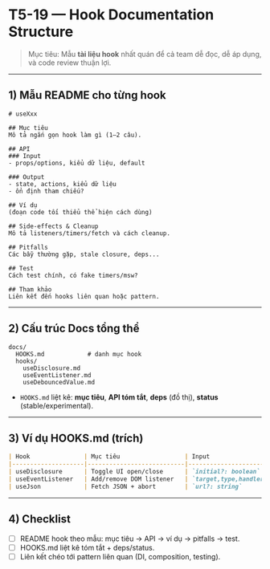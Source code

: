 # T5-19 — Hook Documentation Structure

> Mục tiêu: Mẫu **tài liệu hook** nhất quán để cả team dễ đọc, dễ áp dụng, và code review thuận lợi.

---

## 1) Mẫu README cho từng hook
```
# useXxx

## Mục tiêu
Mô tả ngắn gọn hook làm gì (1–2 câu).

## API
### Input
- props/options, kiểu dữ liệu, default

### Output
- state, actions, kiểu dữ liệu
- ổn định tham chiếu?

## Ví dụ
(đoạn code tối thiểu thể hiện cách dùng)

## Side‑effects & Cleanup
Mô tả listeners/timers/fetch và cách cleanup.

## Pitfalls
Các bẫy thường gặp, stale closure, deps...

## Test
Cách test chính, có fake timers/msw?

## Tham khảo
Liên kết đến hooks liên quan hoặc pattern.
```

---

## 2) Cấu trúc Docs tổng thể
```
docs/
  HOOKS.md            # danh mục hook
  hooks/
    useDisclosure.md
    useEventListener.md
    useDebouncedValue.md
```

- `HOOKS.md` liệt kê: **mục tiêu**, **API tóm tắt**, **deps** (đồ thị), **status** (stable/experimental).

---

## 3) Ví dụ HOOKS.md (trích)
```md
| Hook               | Mục tiêu                  | Input                          | Output                        | Status | Deps            |
|--------------------|---------------------------|--------------------------------|-------------------------------|--------|-----------------|
| useDisclosure      | Toggle UI open/close      | `initial?: boolean`            | `{ open,onOpen,onClose,... }` | stable | —               |
| useEventListener   | Add/remove DOM listener   | `target,type,handler,opts?`    | —                             | stable | dom             |
| useJson            | Fetch JSON + abort        | `url?: string`                 | `{ status,data,error }`       | beta   | data, fetch     |
```

---

## 4) Checklist
- [ ] README hook theo mẫu: mục tiêu → API → ví dụ → pitfalls → test.
- [ ] HOOKS.md liệt kê tóm tắt + deps/status.
- [ ] Liên kết chéo tới pattern liên quan (DI, composition, testing).